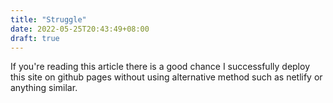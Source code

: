 ```yaml
---
title: "Struggle"
date: 2022-05-25T20:43:49+08:00
draft: true
---
```

<p>
If you're reading this article there is a good chance I successfully deploy this site on github pages without using alternative method such as netlify or anything similar.

</p>